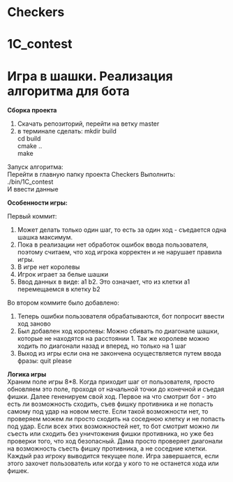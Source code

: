 # Checkers
# 1C_contest

# Игра в шашки. Реализация алгоритма для бота

**Сборка проекта**
1) Скачать репозиторий, перейти на ветку master
2) в терминале сделать:
   mkdir build  
   cd build  
   cmake ..  	 
   make      

Запуск алгоритма:  
Перейти в главную папку проекта Checkers
Выполнить:  
./bin/1C_contest  
И ввести данные  

**Особенности игры:**  

Первый коммит:
1) Может делать только один шаг, то есть за один ход - съедается одна шашка максимум. 
2) Пока в реализации нет обработок ошибок ввода пользователя, поэтому считаем, что ход игрока корректен и не нарушает правила игры.  
3) В игре нет королевы  
4) Игрок играет за белые шашки
5) Ввод данных в виде: a1 b2. Это означает, что из клетки а1 перемещаемся в клетку b2 

Во втором коммите было добавлено:
1) Теперь ошибки пользователя обрабатываются, бот попросит ввести ход заново  
2) Был добавлен ход королевы: Можно сбивать по диагонале шашки, которые не находятся на расстоянии 1. Так же королеве можно ходить по диагонали назад и вперед, но только на 1 шаг  
3) Выход из игры если она не закончена осуществляется путем ввода фразы: quit please


**Логика игры**  
Храним поле игры 8*8. Когда приходит шаг от пользователя, просто обновляем это поле, проходя от начальной точки до конечной и съедая фишки. Далее гененируем свой ход. Первое на что смотрит бот - это есть ли возможность сходить, съев фишку противника и не попасть самому под удар на новом месте. Если такой возможности нет, то проверяем можем ли просто сходить на соседнюю клетку и не попасть под удар. Если всех этих возможностей нет, то бот смотрит можно ли съесть или сходить без уничтожения фишки противника, но уже без проверки того, что ход безопасный.
Дама просто проверяет диагонали на возможность съесть фишку противника, а не соседние клетки.
Каждый раз игроку выводится текущее поле. Игра завершается, если этого захочет пользователь или когда у кого то не останется хода или фишек.
